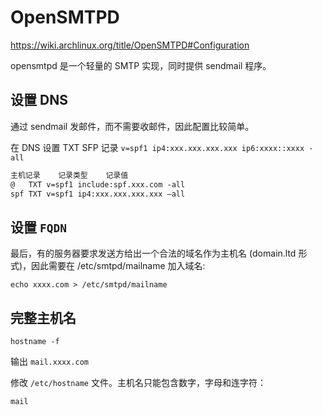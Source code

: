 # OpenSMTPD

https://wiki.archlinux.org/title/OpenSMTPD#Configuration

opensmtpd 是一个轻量的 SMTP 实现，同时提供 sendmail 程序。

## 设置 DNS

通过 sendmail 发邮件，而不需要收邮件，因此配置比较简单。

在 DNS 设置 TXT SFP 记录 `v=spf1 ip4:xxx.xxx.xxx.xxx ip6:xxxx::xxxx -all`

```txt
主机记录	记录类型	记录值
@	TXT	v=spf1 include:spf.xxx.com -all
spf	TXT	v=spf1 ip4:xxx.xxx.xxx.xxx –all
```

## 设置 `FQDN`

最后，有的服务器要求发送方给出一个合法的域名作为主机名 (domain.ltd 形式)，因此需要在 /etc/smtpd/mailname 加入域名:

`echo xxxx.com > /etc/smtpd/mailname`

## 完整主机名
```shell
hostname -f
```
输出 `mail.xxxx.com`

修改 `/etc/hostname` 文件。主机名只能包含数字，字母和连字符：

`mail`
